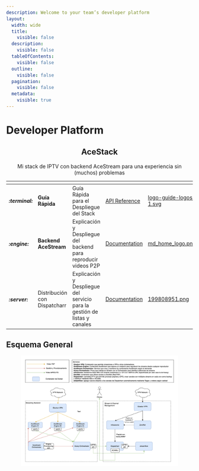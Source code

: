 ```yaml
---
description: Welcome to your team’s developer platform
layout:
  width: wide
  title:
    visible: false
  description:
    visible: false
  tableOfContents:
    visible: false
  outline:
    visible: false
  pagination:
    visible: false
  metadata:
    visible: true
---
```


# Developer Platform

<h2 align="center">AceStack</h2>

<p align="center">Mi stack de IPTV con backend AceStream para una experiencia sin (muchos) problemas</p>

<table data-view="cards"><thead><tr><th></th><th></th><th></th><th data-hidden data-card-target data-type="content-ref"></th><th data-hidden data-card-cover data-type="files"></th></tr></thead><tbody><tr><td><h4><i class="fa-terminal">:terminal:</i></h4></td><td><strong>Guía Rápida</strong></td><td>Guía Rápida para el Despliegue del Stack</td><td><a href="https://app.gitbook.com/o/8vLYKpMznNuwJAHNprDT/s/ZhjUJ0Hr3Rs1H4b7Icz0/">API Reference</a></td><td><a href=".gitbook/assets/logo-guide-logos-1.svg">logo-guide-logos-1.svg</a></td></tr><tr><td><h4><i class="fa-engine">:engine:</i></h4></td><td><strong>Backend AceStream</strong></td><td>Explicación y Despliegue del backend para reproducir videos P2P</td><td><a href="https://app.gitbook.com/o/8vLYKpMznNuwJAHNprDT/s/UrMpAypuWXojqm3QNLDt/">Documentation</a></td><td><a href=".gitbook/assets/md_home_logo.png">md_home_logo.png</a></td></tr><tr><td><h4><i class="fa-server">:server:</i></h4></td><td>Distribución con Dispatcharr</td><td>Explicación y Despliegue del servicio para la gestión de listas y canales</td><td><a href="https://app.gitbook.com/o/8vLYKpMznNuwJAHNprDT/s/UrMpAypuWXojqm3QNLDt/">Documentation</a></td><td><a href=".gitbook/assets/199808951.png">199808951.png</a></td></tr></tbody></table>

## Esquema General

<figure><img src=".gitbook/assets/stream_service.png" alt=""><figcaption></figcaption></figure>
